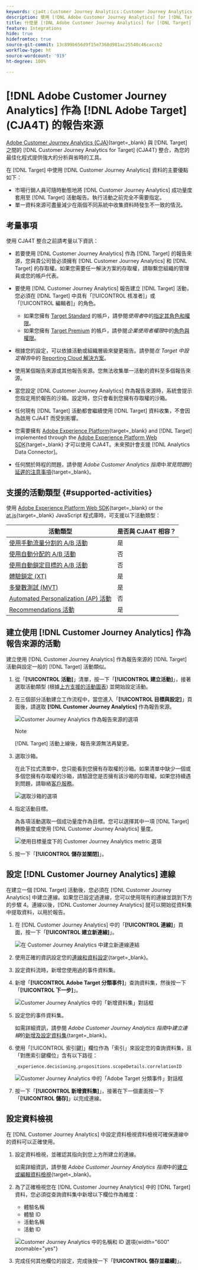 ```yaml
---
keywords: cja4t；Customer Journey Analytics；Customer Journey Analytics for Target；Customer Journey Analytics 報告來源；Customer Journey Analytics 作為 Target 的報告來源
description: 使用 [!DNL Adobe Customer Journey Analytics] for [!DNL Target] (A4T) 可根據 [!DNL Customer Journey Analytics] 轉換量度和受眾區段建立活動，並使用 [!DNL Customer Journey Analytics] 報告來檢查結果。
title: 什麼是 [!DNL Adobe Customer Journey Analytics] for [!DNL Target] (CJA4T)？
feature: Integrations
hide: true
hidefromtoc: true
source-git-commit: 13c899b656d9f15e7368d981ac25540c46caccb2
workflow-type: ht
source-wordcount: '919'
ht-degree: 100%

---
```


# [!DNL Adobe Customer Journey Analytics] 作為 [!DNL Adobe Target] (CJA4T) 的報告來源

[Adobe Customer Journey Analytics (CJA)](https://experienceleague.adobe.com/docs/customer-journey-analytics.html){target=_blank} 與 [!DNL Target] 之間的 [!DNL Customer Journey Analytics for Target] (CJA4T) 整合，為您的最佳化程式提供強大的分析與省時的工具。

在 [!DNL Target] 中使用 [!DNL Customer Journey Analytics] 資料的主要優點如下：

* 市場行銷人員可隨時動態地將 [!DNL Customer Journey Analytics] 成功量度套用至 [!DNL Target] 活動報告。執行活動之前完全不需要指定。
* 單一資料來源可盡量減少在兩個不同系統中收集資料時發生不一致的情況。

## 考量事項

使用 CJA4T 整合之前請考量以下資訊：

* 若要使用 [!DNL Customer Journey Analytics] 作為 [!DNL Target] 的報告來源，您與貴公司皆必須擁有 [!DNL Customer Journey Analytics] 和 [!DNL Target] 的存取權。如果您需要任一解決方案的存取權，請聯繫您組織的管理員或您的帳戶代表。
* 要使用 [!DNL Customer Journey Analytics] 報告建立 [!DNL Target] 活動，您必須在 [!DNL Target] 中具有「[!UICONTROL 核准者]」或「[!UICONTROL 編輯者]」的角色。
   * 如果您擁有 [Target Standard](/help/main/c-intro/intro.md#section_ACD5EFF17AAB4E979CBEFA0145CCD905) 的帳戶，請參閱&#x200B;*使用者*&#x200B;中的[指定其角色和權限](/help/main/administrating-target/c-user-management/c-user-management/user-management.md#roles-permissions)。
   * 如果您擁有 [Target Premium](/help/main/c-intro/intro.md#premium) 的帳戶，請參閱&#x200B;*企業使用者權限*&#x200B;中的[角色與權限](/help/main/administrating-target/c-user-management/property-channel/property-channel.md#roles-permissions)。

* 根據您的設定，可以依據活動或組織層級來變更報告。請參閱&#x200B;*在 Target 中設定報告*&#x200B;中的 [Reporting Cloud 解決方案](/help/main/administrating-target/reporting.md#solution)。
* 使用某個報告來源或其他報告來源。您無法收集單一活動的資料至多個報告來源。
* 當您設定 [!DNL Customer Journey Analytics] 作為報告來源時，系統會提示您指定用於報告的沙箱。設定時，您只會看到您擁有存取權的沙箱。
* 任何現有 [!DNL Target] 活動都會繼續使用 [!DNL Target] 資料收集，不會因為啟用 CJA4T 而受到影響。
* 您需要擁有 [Adobe Experience Platform](https://experienceleague.adobe.com/docs/experience-platform.html){target=_blank} and [!DNL Target] implemented through the [Adobe Experience Platform Web SDK](https://experienceleague.adobe.com/docs/target-dev/developer/client-side/aep-web-sdk.html){target=_blank} 才可以使用 CJA4T。未來預計會支援 [!DNL Analytics Data Connector]。
* 任何關於時程的問題，請參閱 *Adobe Customer Analytics 指南*&#x200B;中&#x200B;*常見問題*&#x200B;的[延遲的注意事項](https://experienceleague.adobe.com/docs/analytics-platform/using/cja-overview/cja-faq.html#latency){target=_blank}。

## 支援的活動類型 {#supported-activities}

使用 [Adobe Experience Platform Web SDK](https://experienceleague.adobe.com/docs/target-dev/developer/client-side/aep-web-sdk.html){target=_blank} or the [at.js](https://experienceleague.adobe.com/docs/target-dev/developer/client-side/at-js-implementation/overview.html){target=_blank} JavaScript 程式庫時，可支援以下活動類型：

| 活動類型 | 是否與 CJA4T 相容？ |
|--- |--- |
| [使用手動流量分割的 A/B 活動](/help/main/c-activities/t-test-ab/test-ab.md) | 是 |
| [使用自動分配的 A/B 活動](/help/main/c-activities/automated-traffic-allocation/automated-traffic-allocation.md) | 否 |
| [使用自動鎖定目標的 A/B 活動](/help/main/c-activities/auto-target/auto-target-to-optimize.md) | 否 |
| [體驗鎖定 (XT)](/help/main/c-activities/t-experience-target/experience-target.md) | 是 |
| [多變數測試 (MVT)](/help/main/c-activities/c-multivariate-testing/multivariate-testing.md) | 是 |
| [Automated Personalization (AP) 活動](/help/main/c-activities/t-automated-personalization/automated-personalization.md) | 否 |
| [Recommendations 活動](/help/main/c-recommendations/recommendations.md) | 是 |

## 建立使用 [!DNL Customer Journey Analytics] 作為報告來源的活動

建立使用 [!DNL Customer Journey Analytics] 作為報告來源的 [!DNL Target] 活動與設定一般的 [!DNL Target] 活動類似。

1. 從「**[!UICONTROL 活動]**」清單，按一下「**[!UICONTROL 建立活動]**」，接著選取活動類型 (根據[上方支援的活動圖表](#supported-activities)) 並開始設定活動。
1. 在三個部分活動建立工作流程中，當您進入「**[!UICONTROL 目標與設定]**」頁面後，請選取 **[!DNL Customer Journey Analytics]** 作為報告來源。

   ![Customer Journey Analytics 作為報告來源的選項](/help/main/c-integrating-target-with-mac/cja4t/assets/cja-as-reporting-source.png)

   >[!NOTE]
   >
   >[!DNL Target] 活動上線後，報告來源無法再變更。

1. 選取沙箱。

   在此下拉式清單中，您只能看到您擁有存取權的沙箱。如果清單中缺少一個或多個您擁有存取權的沙箱，請驗證您是否擁有該沙箱的存取權。如果您持續遇到問題，請聯絡[客戶服務](/help/main/cmp-resources-and-contact-information.md#reference_ACA3391A00EF467B87930A450050077C)。

   ![選取沙箱的選項](/help/main/c-integrating-target-with-mac/cja4t/assets/sandbox.png)

1. 指定活動目標。

   為各項活動選取一個成功量度作為目標。您可以選擇其中一項 [!DNL Target] 轉換量度或使用 [!DNL Customer Journey Analytics] 量度。

   ![使用目標量度下的 Customer Journey Analytics metric 選項](/help/main/c-integrating-target-with-mac/cja4t/assets/goal-metric.png)

1. 按一下「**[!UICONTROL 儲存並關閉]**」。

## 設定 [!DNL Customer Journey Analytics] 連線

在建立一個 [!DNL Target] 活動後，您必須在 [!DNL Customer Journey Analytics] 中建立連線。如果您已設定過連線，您可以使用現有的連線並跳到下方的步驟 4。連線以後，[!DNL Customer Journey Analytics] 就可以開始從資料集中提取資料，以用於報告。

1. 在 [!DNL Customer Journey Analytics] 中的「**[!UICONTROL 連線]**」頁面，按一下「**[!UICONTROL 建立新連線]**」。

   ![在 Customer Journey Analytics 中建立新連線連結](/help/main/c-integrating-target-with-mac/cja4t/assets/create-connection.png)

1. 使用正確的資訊設定您的[連線和資料設定](https://experienceleague.adobe.com/docs/analytics-platform/using/cja-connections/overview.html){target=_blank}。
1. 設定資料流時，新增您使用過的事件資料集。
1. 新增「**[!UICONTROL Adobe Target 分類事件]**」查詢資料集，然後按一下「**[!UICONTROL 下一步]**」。

   ![Customer Journey Analytics 中的「新增資料集」對話框](/help/main/c-integrating-target-with-mac/cja4t/assets/add-datasets.png)

1. 設定您的事件資料集。

   如需詳細資訊，請參閱 *Adobe Customer Journey Analytics 指南*&#x200B;中&#x200B;*建立連線*&#x200B;的[新增及設定資料集](https://experienceleague.adobe.com/docs/analytics-platform/using/cja-connections/create-connection.html?lang=zh-Hant#add-dataset){target=_blank}。

1. 使用「[!UICONTROL 索引鍵]」欄位作為「索引」來設定您的查詢資料集，且「對應索引鍵欄位」含有以下路徑：

   ```
   _experience.decisioning.propositions.scopeDetails.correlationID
   ```

   ![Customer Journey Analytics 中的「Adobe Target 分類事件」對話框](/help/main/c-integrating-target-with-mac/cja4t/assets/classifications-events.png)

1. 按一下「**[!UICONTROL 新增資料集]**」，接著在下一個畫面按一下「**[!UICONTROL 儲存]**」以完成連線。

## 設定資料檢視

在 [!DNL Customer Journey Analytics] 中設定資料檢視資料檢視可確保連線中的資料可以正確使用。

1. 設定資料檢視，並確認其指向到您上方所建立的連線。

   如需詳細資訊，請參閱 *Adobe Customer Journey Analytics 指南*&#x200B;中的[建立或編輯資料檢視](https://experienceleague.adobe.com/docs/analytics-platform/using/cja-dataviews/create-dataview.html){target=_blank}。

1. 為了正確檢視您在 [!DNL Customer Journey Analytics] 中的 [!DNL Target] 資料，您必須從查詢資料集中新增以下欄位作為維度：

   * 體驗名稱
   * 體驗 ID
   * 活動名稱
   * 活動 ID

   ![Customer Journey Analytics 中的名稱和 ID 選項](/help/main/c-integrating-target-with-mac/cja4t/assets/names-and-ids.png){width="600" zoomable="yes"}

1. 完成任何其他欄位的設定，完成後按一下「**[!UICONTROL 儲存並繼續]**」。
